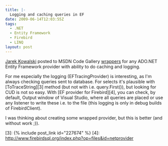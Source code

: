```yaml
---
title: |-
  Logging and caching queries in EF
date: 2009-06-14T12:03:55Z
tags:
  - .NET
  - Entity Framework
  - Firebird
  - LINQ
layout: post
---
```

[Jarek Kowalski][1] posted to MSDN Code Gallery [wrappers][2] for any ADO.NET Entity Framework provider with ability to do caching and logging.

For me especially the logging (EFTracingProvider) is interesting, as I'm always checking queries sent to database. For selects it's plausible with [ToTraceString][3] method (but not with i.e. query.First()), but looking for CUD is not so easy. With [EF provider for Firebird][4], you can check, by default, Output window of Visual Studio, where all queries are placed or use any listener to write these i.e. to the file (this logging is only in debug builds of FirebirdClient).

I was thinking about creating some wrapped provider, but this is better (and without work ;)).

[1]: http://blogs.msdn.com/jkowalski/archive/2009/06/11/tracing-and-caching-in-entity-framework-available-on-msdn-code-gallery.aspx
[2]: http://code.msdn.com/EFProviderWrappers
[3]: {% include post_link id="227674" %}
[4]: http://www.firebirdsql.org/index.php?op=files&id=netprovider